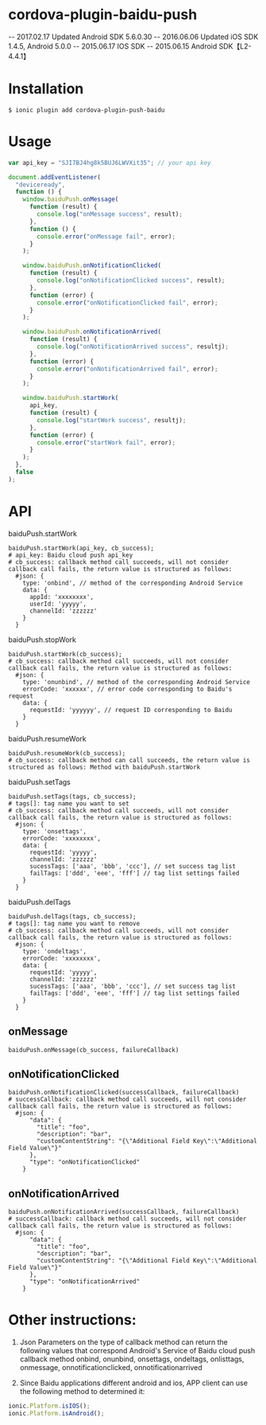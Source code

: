 # cordova-plugin-baidu-push

-- 2017.02.17 Updated Android SDK 5.6.0.30
-- 2016.06.06 Updated iOS SDK 1.4.5, Android 5.0.0
-- 2015.06.17 IOS SDK
-- 2015.06.15 Android SDK【L2-4.4.1】

# Installation

    $ ionic plugin add cordova-plugin-push-baidu

# Usage

```js
var api_key = "SJI7BJ4hg8k5BUJ6LWVXit35"; // your api key

document.addEventListener(
  "deviceready",
  function () {
    window.baiduPush.onMessage(
      function (result) {
        console.log("onMessage success", result);
      },
      function () {
        console.error("onMessage fail", error);
      }
    );

    window.baiduPush.onNotificationClicked(
      function (result) {
        console.log("onNotificationClicked success", result);
      },
      function (error) {
        console.error("onNotificationClicked fail", error);
      }
    );

    window.baiduPush.onNotificationArrived(
      function (result) {
        console.log("onNotificationArrived success", resultj);
      },
      function (error) {
        console.error("onNotificationArrived fail", error);
      }
    );

    window.baiduPush.startWork(
      api_key,
      function (result) {
        console.log("startWork success", resultj);
      },
      function (error) {
        console.error("startWork fail", error);
      }
    );
  },
  false
);
```

# API

baiduPush.startWork

    baiduPush.startWork(api_key, cb_success);
    # api_key: Baidu cloud push api_key
    # cb_success: callback method call succeeds, will not consider callback call fails, the return value is structured as follows:
      #json: {
        type: 'onbind', // method of the corresponding Android Service
        data: {
          appId: 'xxxxxxxx',
          userId: 'yyyyy',
          channelId: 'zzzzzz'
        }
      }

baiduPush.stopWork

    baiduPush.startWork(cb_success);
    # cb_success: callback method call succeeds, will not consider callback call fails, the return value is structured as follows:
      #json: {
        type: 'onunbind', // method of the corresponding Android Service
        errorCode: 'xxxxxx', // error code corresponding to Baidu's request
        data: {
          requestId: 'yyyyyy', // request ID corresponding to Baidu
        }
      }

baiduPush.resumeWork

    baiduPush.resumeWork(cb_success);
    # cb_success: callback method can call succeeds, the return value is structured as follows: Method with baiduPush.startWork

baiduPush.setTags

    baiduPush.setTags(tags, cb_success);
    # tags[]: tag name you want to set
    # cb_success: callback method call succeeds, will not consider callback call fails, the return value is structured as follows:
      #json: {
        type: 'onsettags',
        errorCode: 'xxxxxxxx',
        data: {
          requestId: 'yyyyy',
          channelId: 'zzzzzz'
          sucessTags: ['aaa', 'bbb', 'ccc'], // set success tag list
          failTags: ['ddd', 'eee', 'fff'] // tag list settings failed
        }
      }

baiduPush.delTags

    baiduPush.delTags(tags, cb_success);
    # tags[]: tag name you want to remove
    # cb_success: callback method call succeeds, will not consider callback call fails, the return value is structured as follows:
      #json: {
        type: 'ondeltags',
        errorCode: 'xxxxxxxx',
        data: {
          requestId: 'yyyyy',
          channelId: 'zzzzzz'
          sucessTags: ['aaa', 'bbb', 'ccc'], // set success tag list
          failTags: ['ddd', 'eee', 'fff'] // tag list settings failed
        }
      }

## onMessage

    baiduPush.onMessage(cb_success, failureCallback)

## onNotificationClicked

    baiduPush.onNotificationClicked(successCallback, failureCallback)
    # successCallback: callback method call succeeds, will not consider callback call fails, the return value is structured as follows:
      #json: {
    	  "data": {
    	    "title": "foo",
    	    "description": "bar",
    	    "customContentString": "{\"Additional Field Key\":\"Additional Field Value\"}"
    	  },
    	  "type": "onNotificationClicked"
    	}

## onNotificationArrived

    baiduPush.onNotificationArrived(successCallback, failureCallback)
    # successCallback: callback method call succeeds, will not consider callback call fails, the return value is structured as follows:
      #json: {
    	  "data": {
    	    "title": "foo",
    	    "description": "bar",
    	    "customContentString": "{\"Additional Field Key\":\"Additional Field Value\"}"
    	  },
    	  "type": "onNotificationArrived"
    	}

# Other instructions:

1. Json Parameters on the type of callback method can return the following values ​​that correspond Android's Service of Baidu cloud push callback method onbind, onunbind, onsettags, ondeltags, onlisttags, onmessage, onnotificationclicked, onnotificationarrived

2. Since Baidu applications different android and ios, APP client can use the following method to determined it:

```js
ionic.Platform.isIOS();
ionic.Platform.isAndroid();
```
